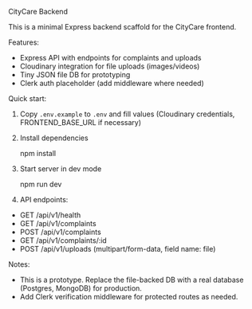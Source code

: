 CityCare Backend

This is a minimal Express backend scaffold for the CityCare frontend.

Features:

- Express API with endpoints for complaints and uploads
- Cloudinary integration for file uploads (images/videos)
- Tiny JSON file DB for prototyping
- Clerk auth placeholder (add middleware where needed)

Quick start:

1. Copy `.env.example` to `.env` and fill values (Cloudinary credentials, FRONTEND_BASE_URL if necessary)
2. Install dependencies

   npm install

3. Start server in dev mode

   npm run dev

4. API endpoints:

- GET /api/v1/health
- GET /api/v1/complaints
- POST /api/v1/complaints
- GET /api/v1/complaints/:id
- POST /api/v1/uploads (multipart/form-data, field name: file)

Notes:

- This is a prototype. Replace the file-backed DB with a real database (Postgres, MongoDB) for production.
- Add Clerk verification middleware for protected routes as needed.
